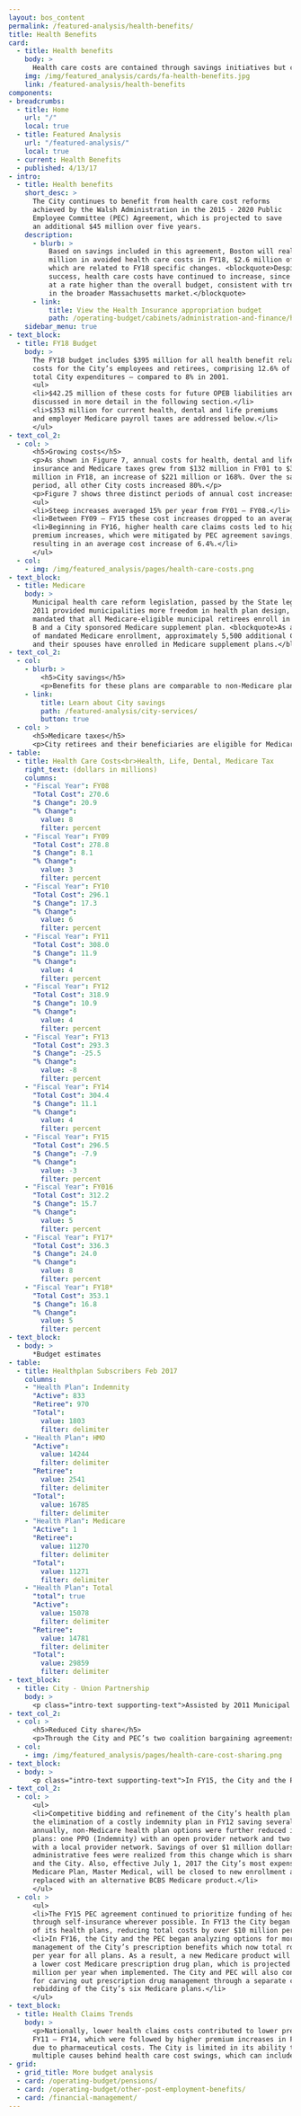 ```yaml
---
layout: bos_content
permalink: /featured-analysis/health-benefits/
title: Health Benefits
card:
  - title: Health benefits
    body: >
      Health care costs are contained through savings initiatives but continue to grow. Learn more.
    img: /img/featured_analysis/cards/fa-health-benefits.jpg
    link: /featured-analysis/health-benefits
components:
- breadcrumbs:
  - title: Home
    url: "/"
    local: true
  - title: Featured Analysis
    url: "/featured-analysis/"
    local: true
  - current: Health Benefits
  - published: 4/13/17
- intro:
  - title: Health benefits
    short_desc: >
      The City continues to benefit from health care cost reforms 
      achieved by the Walsh Administration in the 2015 - 2020 Public 
      Employee Committee (PEC) Agreement, which is projected to save 
      an additional $45 million over five years. 
    description:
      - blurb: > 
          Based on savings included in this agreement, Boston will realize $10 
          million in avoided health care costs in FY18, $2.6 million of 
          which are related to FY18 specific changes. <blockquote>Despite this 
          success, health care costs have continued to increase, since FY16, 
          at a rate higher than the overall budget, consistent with trends 
          in the broader Massachusetts market.</blockquote>
      - link:
          title: View the Health Insurance appropriation budget
          path: /operating-budget/cabinets/administration-and-finance/health-insurance/
    sidebar_menu: true
- text_block:
  - title: FY18 Budget
    body: >
      The FY18 budget includes $395 million for all health benefit related 
      costs for the City’s employees and retirees, comprising 12.6% of 
      total City expenditures – compared to 8% in 2001.
      <ul>
      <li>$42.25 million of these costs for future OPEB liabilities are 
      discussed in more detail in the following section.</li>
      <li>$353 million for current health, dental and life premiums 
      and employer Medicare payroll taxes are addressed below.</li>
      </ul>
- text_col_2:
  - col: >
      <h5>Growing costs</h5>
      <p>As shown in Figure 7, annual costs for health, dental and life 
      insurance and Medicare taxes grew from $132 million in FY01 to $353 
      million in FY18, an increase of $221 million or 168%. Over the same 
      period, all other City costs increased 80%.</p>
      <p>Figure 7 shows three distinct periods of annual cost increases.</p>
      <ul>
      <li>Steep increases averaged 15% per year from FY01 – FY08.</li>
      <li>Between FY09 – FY15 these cost increases dropped to an average increase of 1% per year due to multiple factors. These factors include: state health reform legislation; cooperative efforts by the City and its unions to reduce both the City’s share of costs and total costs; and lower nationwide health care cost trends.</li>
      <li>Beginning in FY16, higher health care claims costs led to higher 
      premium increases, which were mitigated by PEC agreement savings, 
      resulting in an average cost increase of 6.4%.</li>
      </ul>
  - col:
    - img: /img/featured_analysis/pages/health-care-costs.png
- text_block:
  - title: Medicare
    body: >
      Municipal health care reform legislation, passed by the State legislature in 
      2011 provided municipalities more freedom in health plan design, and also 
      mandated that all Medicare-eligible municipal retirees enroll in Medicare Part 
      B and a City sponsored Medicare supplement plan. <blockquote>As a direct result 
      of mandated Medicare enrollment, approximately 5,500 additional City retirees 
      and their spouses have enrolled in Medicare supplement plans.</blockquote>
- text_col_2:
  - col: 
    - blurb: >
        <h5>City savings</h5>
        <p>Benefits for these plans are comparable to non-Medicare plans but costs are lower due to Medicare reimbursements. Over 70% of retirees and spouses are now enrolled in Medicare plans, compared to just 37% prior to the legislation. City savings from this mandate, beginning in FY13, have totaled approximately $20 million annually – a major contributor to the total cost decrease in FY13.</p>
    - link:
        title: Learn about City savings
        path: /featured-analysis/city-services/
        button: true
  - col: >
      <h5>Medicare taxes</h5>
      <p>City retirees and their beneficiaries are eligible for Medicare through payment of Medicare payroll taxes during their working career.Medicare taxes are paid for all City employees who were hired after March 1986. City Medicare taxes, totaling $19.3 million in the FY18 budget, have increased an average 12% annually since FY01. This growth is due to increases in total payroll and also the increasing percentage of total employees who were hired after March 1986 and are impacted by the tax.  Also, more Medicare eligible employees are now beginning to retire, which will continue to increase the percentage of all retirees who will be enrolling into Medicare plans.</p>
- table:
  - title: Health Care Costs<br>Health, Life, Dental, Medicare Tax
    right_text: (dollars in millions)
    columns:
    - "Fiscal Year": FY08
      "Total Cost": 270.6
      "$ Change": 20.9
      "% Change":
        value: 8
        filter: percent
    - "Fiscal Year": FY09
      "Total Cost": 278.8
      "$ Change": 8.1
      "% Change":
        value: 3
        filter: percent
    - "Fiscal Year": FY10
      "Total Cost": 296.1
      "$ Change": 17.3
      "% Change":
        value: 6
        filter: percent
    - "Fiscal Year": FY11
      "Total Cost": 308.0
      "$ Change": 11.9
      "% Change":
        value: 4
        filter: percent
    - "Fiscal Year": FY12
      "Total Cost": 318.9
      "$ Change": 10.9
      "% Change":
        value: 4
        filter: percent
    - "Fiscal Year": FY13
      "Total Cost": 293.3
      "$ Change": -25.5
      "% Change":
        value: -8
        filter: percent
    - "Fiscal Year": FY14
      "Total Cost": 304.4
      "$ Change": 11.1
      "% Change":
        value: 4
        filter: percent
    - "Fiscal Year": FY15
      "Total Cost": 296.5
      "$ Change": -7.9
      "% Change":
        value: -3
        filter: percent
    - "Fiscal Year": FY016
      "Total Cost": 312.2
      "$ Change": 15.7
      "% Change":
        value: 5
        filter: percent
    - "Fiscal Year": FY17*
      "Total Cost": 336.3
      "$ Change": 24.0
      "% Change":
        value: 8
        filter: percent
    - "Fiscal Year": FY18*
      "Total Cost": 353.1
      "$ Change": 16.8
      "% Change":
        value: 5
        filter: percent
- text_block: 
  - body: >
      *Budget estimates
- table:
  - title: Healthplan Subscribers Feb 2017
    columns:
    - "Health Plan": Indemnity
      "Active": 833
      "Retiree": 970
      "Total": 
        value: 1803
        filter: delimiter
    - "Health Plan": HMO
      "Active": 
        value: 14244
        filter: delimiter
      "Retiree": 
        value: 2541
        filter: delimiter
      "Total": 
        value: 16785
        filter: delimiter
    - "Health Plan": Medicare
      "Active": 1
      "Retiree": 
        value: 11270
        filter: delimiter
      "Total": 
        value: 11271
        filter: delimiter
    - "Health Plan": Total
      "total": true
      "Active": 
        value: 15078
        filter: delimiter
      "Retiree": 
        value: 14781
        filter: delimiter
      "Total": 
        value: 29859
        filter: delimiter
- text_block:
  - title: City - Union Partnership
    body: >
      <p class="intro-text supporting-text">Assisted by 2011 Municipal Health Care Reform, the City adopted MGL Chapter 32B S.19 and began working closely with its thirty six unions, as represented through the Public Employee Committee (PEC), in making health care changes.</p>
- text_col_2:
  - col: >
      <h5>Reduced City share</h5>
      <p>Through the City and PEC’s two coalition bargaining agreements signed in 2011 and 2015, City employees and retirees are now paying a higher share of total health care costs through increased premium share and higher co-pays for office visits and pharmaceutical costs. The City’s share of total costs for its most popular non-Medicare health plan reduced from approximately 82% in FY11 to 77% in FY18. This is still higher than the estimated 69% employer share for a state employee enrolled in the Group Insurance Commission (GIC). <blockquote>Today, the City’s total annual health care costs are estimated to be over $26 million lower than they would have been if not for these changes.</blockquote></p>
  - col: 
    - img: /img/featured_analysis/pages/health-care-cost-sharing.png
- text_block:
  - body: >
      <p class="intro-text supporting-text">In FY15, the City and the PEC entered into their second agreement, which is projected to reduce projected costs by approximately $45 million over five years. This most recent agreement is unique because it includes not only a continued increase in member cost share, but also multiple other approaches to containing total costs for both the City and members, including:</p>
- text_col_2:
  - col: >
      <ul>
      <li>Competitive bidding and refinement of the City’s health plan options. After 
      the elimination of a costly indemnity plan in FY12 saving several million dollars 
      annually, non-Medicare health plan options were further reduced in FY16 to three 
      plans: one PPO (Indemnity) with an open provider network and two HMO managed plans 
      with a local provider network. Savings of over $1 million dollars per year in 
      administrative fees were realized from this change which is shared by both employees 
      and the City. Also, effective July 1, 2017 the City’s most expensive 
      Medicare Plan, Master Medical, will be closed to new enrollment and ultimately 
      replaced with an alternative BCBS Medicare product.</li>
      </ul>
  - col: >
      <ul>
      <li>The FY15 PEC agreement continued to prioritize funding of health care costs 
      through self-insurance wherever possible. In FY13 the City began self-insuring most 
      of its health plans, reducing total costs by over $10 million per year.</li>
      <li>In FY16, the City and the PEC began analyzing options for more cost effective 
      management of the City’s prescription benefits which now total roughly $100 million 
      per year for all plans. As a result, a new Medicare product will be offered that includes 
      a lower cost Medicare prescription drug plan, which is projected to save the City $2.7 
      million per year when implemented. The City and PEC will also continue to analyze options 
      for carving out prescription drug management through a separate contract, as well as 
      rebidding of the City’s six Medicare plans.</li>
      </ul>
- text_block:
  - title: Health Claims Trends
    body: >
      <p>Nationally, lower health claims costs contributed to lower premium increases from 
      FY11 – FY14, which were followed by higher premium increases in FY16 and FY17 largely 
      due to pharmaceutical costs. The City is limited in its ability to influence the 
      multiple causes behind health care cost swings, which can include: increasing medical provider charges;an aging population; overuse of certain services; and high utilization of more expensive hospitals.
- grid: 
  - grid_title: More budget analysis
  - card: /operating-budget/pensions/
  - card: /operating-budget/other-post-employment-benefits/
  - card: /financial-management/
---
```

